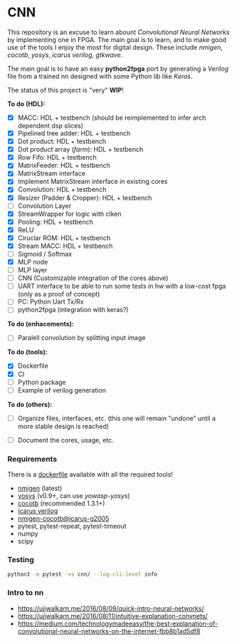 
# CNN

This repository is an excuse to learn abount *Convolutional Neural Networks* by implementing one in FPGA.
The main goal is to learn, and to make good use of the tools I enjoy the most for digital design. These include
*nmigen*, *cocotb*, *yosys*, *icarus verilog*, *gtkwave*.

The main goal is to have an easy **python2fpga** port by generating a *Verilog* file from
a trained nn designed with some Python lib like *Keras*.

The status of this project is "very" **WIP**!


**To do (HDL):**

* [x] MACC: HDL + testbench (should be reimplemented to infer arch dependent dsp slices)
* [x] Pipelined tree adder: HDL + testbench
* [x] Dot product: HDL + testbench
* [x] Dot product array (*farm*): HDL + testbench
* [x] Row Fifo: HDL + testbench
* [x] MatrixFeeder: HDL + testbench
* [x] MatrixStream interface
* [x] Implement MatrixStream interface in existing cores
* [x] Convolution: HDL + testbench
* [x] Resizer (Padder & Cropper): HDL + testbench
* [ ] Convolution Layer
* [x] StreamWrapper for logic with clken
* [x] Pooling: HDL + testbench
* [x] ReLU
* [x] Ciruclar ROM: HDL + testbench
* [x] Stream MACC: HDL + testbench
* [ ] Sigmoid / Softmax
* [x] MLP node
* [ ] MLP layer
* [ ] CNN (Customizable integration of the cores above)
* [ ] UART interface to be able to run some tests in hw with a low-cost fpga (only as a proof of concept)
* [ ] PC: Python Uart Tx/Rx
* [ ] python2fpga (integration with keras?)

**To do (enhacements):**
* [ ] Paralell convolution by splitting input image

**To do (tools):**
* [x] Dockerfile
* [x] CI
* [ ] Python package
* [ ] Example of verilog generation

**To do (others):**
* [ ] Organize files, interfaces, etc. (this one will remain "undone" until a more stable design is reached)
* [ ] Document the cores, usage, etc.


### Requirements

There is a [dockerfile](./docker/dockerfile) available with all the required tools!

* [nmigen](https://github.com/nmigen/nmigen) (latest)
* [yosys](https://github.com/YosysHQ/yosys) (v0.9+, can use *yowasp-yosys*)
* [cocotb](https://github.com/cocotb/cocotb) (recommended 1.3.1+)
* [icarus verilog](https://github.com/steveicarus/iverilog)
* [nmigen-cocotb@icarus-g2005](https://github.com/akukulanski/nmigen-cocotb/tree/icarus-g2005)
* pytest, pytest-repeat, pytest-timeout
* numpy
* scipy


### Testing

```bash
python3 -m pytest -vs cnn/ --log-cli-level info
```

### Intro to nn

* https://ujjwalkarn.me/2016/08/09/quick-intro-neural-networks/
* https://ujjwalkarn.me/2016/08/11/intuitive-explanation-convnets/
* https://medium.com/technologymadeeasy/the-best-explanation-of-convolutional-neural-networks-on-the-internet-fbb8b1ad5df8
